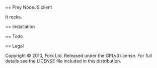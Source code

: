 == Prey NodeJS client 

It rocks.

== Installation

== Todo

== Legal

Copyright © 2010, Fork Ltd.
Released under the GPLv3 license.
For full details see the LICENSE file included in this distribution.
